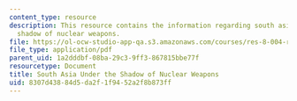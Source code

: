 ```yaml
---
content_type: resource
description: This resource contains the information regarding south asia under the
  shadow of nuclear weapons.
file: https://ol-ocw-studio-app-qa.s3.amazonaws.com/courses/res-8-004-reducing-the-danger-of-nuclear-weapons-and-proliferation-january-iap-2015/8307d43884d5da2f1f9452a2f8b873ff_MITRES_8-004IAP15_Narang.pdf
file_type: application/pdf
parent_uid: 1a2dddbf-08ba-29c3-9ff3-867815bbe77f
resourcetype: Document
title: South Asia Under the Shadow of Nuclear Weapons
uid: 8307d438-84d5-da2f-1f94-52a2f8b873ff
---
```

